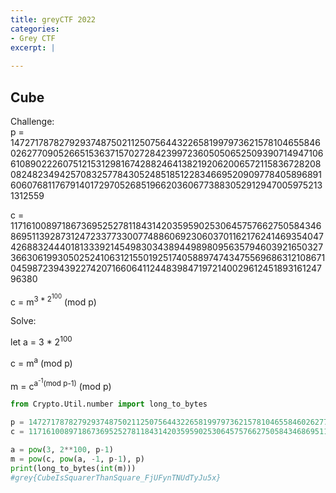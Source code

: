 ```yaml
---
title: greyCTF 2022
categories:
- Grey CTF
excerpt: |
  
---
```


## Cube

Challenge: <br>
p = 147271787827929374875021125075644322658199797362157810465584602627709052665153637157027284239972360505065250939071494710661089022260751215312981674288246413821920620065721158367282080824823494257083257784305248518512283466952090977840589689160607681176791401729705268519662036067738830529129470059752131312559

c = 117161008971867369525278118431420359590253064575766275058434686951139287312472337733007748860692306037011621762414693540474268832444018133392145498303438944989809563579460392165032736630619930502524106312155019251740588974743475569686312108671045987239439227420716606411244839847197214002961245189316124796380

c = m<sup>3 * 2<sup>100</sup></sup> (mod p)

Solve:

let a = 3 * 2<sup>100</sup> <br>

c = m<sup>a</sup> (mod p) <br>

m = c<sup>a<sup>-1</sup>(mod p-1)</sup> (mod p)

```python
from Crypto.Util.number import long_to_bytes

p = 147271787827929374875021125075644322658199797362157810465584602627709052665153637157027284239972360505065250939071494710661089022260751215312981674288246413821920620065721158367282080824823494257083257784305248518512283466952090977840589689160607681176791401729705268519662036067738830529129470059752131312559
c = 117161008971867369525278118431420359590253064575766275058434686951139287312472337733007748860692306037011621762414693540474268832444018133392145498303438944989809563579460392165032736630619930502524106312155019251740588974743475569686312108671045987239439227420716606411244839847197214002961245189316124796380

a = pow(3, 2**100, p-1)
m = pow(c, pow(a, -1, p-1), p)
print(long_to_bytes(int(m)))
#grey{CubeIsSquarerThanSquare_FjUFynTNUdTyJu5x}
```

